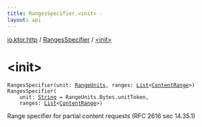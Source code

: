 ```yaml
---
title: RangesSpecifier.<init> - 
layout: api
---
```


<div class='api-docs-breadcrumbs'><a href="../index.html">io.ktor.http</a> / <a href="index.html">RangesSpecifier</a> / <a href="./-init-.html">&lt;init&gt;</a></div>

# &lt;init&gt;

<div class="overload-group" markdown="1">

<div class="signature"><code><span class="identifier">RangesSpecifier</span><span class="symbol">(</span><span class="parameterName" id="io.ktor.http.RangesSpecifier$<init>(io.ktor.http.RangeUnits, kotlin.collections.List((io.ktor.http.ContentRange)))/unit">unit</span><span class="symbol">:</span>&nbsp;<a href="../-range-units/index.html"><span class="identifier">RangeUnits</span></a><span class="symbol">, </span><span class="parameterName" id="io.ktor.http.RangesSpecifier$<init>(io.ktor.http.RangeUnits, kotlin.collections.List((io.ktor.http.ContentRange)))/ranges">ranges</span><span class="symbol">:</span>&nbsp;<a href="https://kotlinlang.org/api/latest/jvm/stdlib/kotlin.collections/-list/index.html"><span class="identifier">List</span></a><span class="symbol">&lt;</span><a href="../-content-range/index.html"><span class="identifier">ContentRange</span></a><span class="symbol">&gt;</span><span class="symbol">)</span></code></div>

</div>
<div class="overload-group" markdown="1">

<div class="signature"><code><span class="identifier">RangesSpecifier</span><span class="symbol">(</span><br/>&nbsp;&nbsp;&nbsp;&nbsp;<span class="parameterName" id="io.ktor.http.RangesSpecifier$<init>(kotlin.String, kotlin.collections.List((io.ktor.http.ContentRange)))/unit">unit</span><span class="symbol">:</span>&nbsp;<a href="https://kotlinlang.org/api/latest/jvm/stdlib/kotlin/-string/index.html"><span class="identifier">String</span></a>&nbsp;<span class="symbol">=</span>&nbsp;RangeUnits.Bytes.unitToken<span class="symbol">, </span><br/>&nbsp;&nbsp;&nbsp;&nbsp;<span class="parameterName" id="io.ktor.http.RangesSpecifier$<init>(kotlin.String, kotlin.collections.List((io.ktor.http.ContentRange)))/ranges">ranges</span><span class="symbol">:</span>&nbsp;<a href="https://kotlinlang.org/api/latest/jvm/stdlib/kotlin.collections/-list/index.html"><span class="identifier">List</span></a><span class="symbol">&lt;</span><a href="../-content-range/index.html"><span class="identifier">ContentRange</span></a><span class="symbol">&gt;</span><span class="symbol">)</span></code></div>

Range specifier for partial content requests (RFC 2616 sec 14.35.1)

</div>
